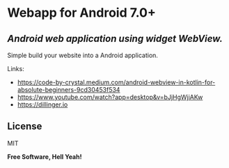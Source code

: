 # Webapp for Android 7.0+
## _Android web application using widget WebView._

Simple build your website into a Android application.

Links:
- https://code-by-crystal.medium.com/android-webview-in-kotlin-for-absolute-beginners-9cd30453f534
- https://www.youtube.com/watch?app=desktop&v=bJjHgWjiAKw
- https://dillinger.io

## License

MIT

**Free Software, Hell Yeah!**
